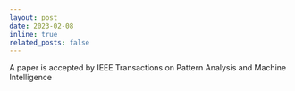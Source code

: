 ```yaml
---
layout: post
date: 2023-02-08
inline: true
related_posts: false
---
```


A paper is accepted by IEEE Transactions on Pattern Analysis and Machine Intelligence
